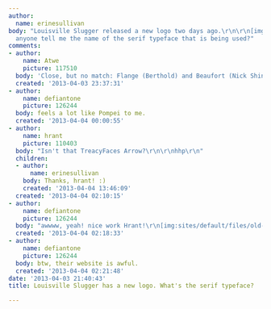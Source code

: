 ```yaml
---
author:
  name: erinesullivan
body: "Louisville Slugger released a new logo two days ago.\r\n\r\n[img:sites/default/files/old-images/LouisvilleSlugger_5492.jpg]\r\n\r\nCan
  anyone tell me the name of the serif typeface that is being used?"
comments:
- author:
    name: Atwe
    picture: 117510
  body: 'Close, but no match: Flange (Berthold) and Beaufort (Nick Shinn).'
  created: '2013-04-03 23:37:31'
- author:
    name: defiantone
    picture: 126244
  body: feels a lot like Pompei to me.
  created: '2013-04-04 00:00:55'
- author:
    name: hrant
    picture: 110403
  body: "Isn't that TreacyFaces Arrow?\r\n\r\nhhp\r\n"
  children:
  - author:
      name: erinesullivan
    body: Thanks, hrant! :)
    created: '2013-04-04 13:46:09'
  created: '2013-04-04 02:10:15'
- author:
    name: defiantone
    picture: 126244
  body: "awwww, yeah! nice work Hrant!\r\n[img:sites/default/files/old-images/snap_6616.png]"
  created: '2013-04-04 02:18:33'
- author:
    name: defiantone
    picture: 126244
  body: btw, their website is awful.
  created: '2013-04-04 02:21:48'
date: '2013-04-03 21:40:43'
title: Louisville Slugger has a new logo. What's the serif typeface?

---
```

